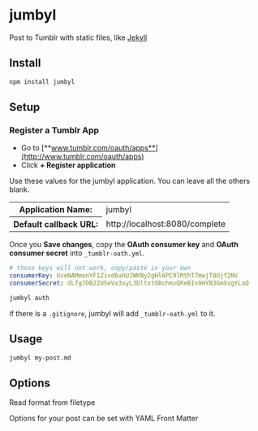 # jumbyl

Post to Tumblr with static files, like [Jekyll](http://github.com/mojombo/jekyll)

## Install

``` bash
npm install jumbyl
```

## Setup

### Register a Tumblr App

+ Go to [**www.tumblr.com/oauth/apps**](http://www.tumblr.com/oauth/apps)
+ Click **+ Register application**

Use these values for the jumbyl application. You can leave all the others blank.

<table>
  <tr><th>Application Name:</th><td>jumbyl</td></tr>
  <tr><th>Default callback URL:</th><td>http://localhost:8080/complete</td></tr>
</table>

Once you **Save changes**, copy the **OAuth consumer key** and **OAuth consumer secret** into `_tumblr-oath.yml`.

``` yaml
# these keys will not work, copy/paste in your own
consumerKey: UveNAMmenYF1Zivd6ahUJWKNy2gHl6PC9lMthT7mwjT8Ujf2NV
consumerSecret: dLfg7DB2ZU5eVx3xyL3DltxtOBchmvQReBIn9HYB3GmXsgYLaQ
```

``` bash
jumbyl auth
```

if there is a `.gitignore`, jumbyl will add `_tumblr-oath.yml` to it.

## Usage

``` bash
jumbyl my-post.md
```

## Options

Read format from filetype


Options for your post can be set with YAML Front Matter